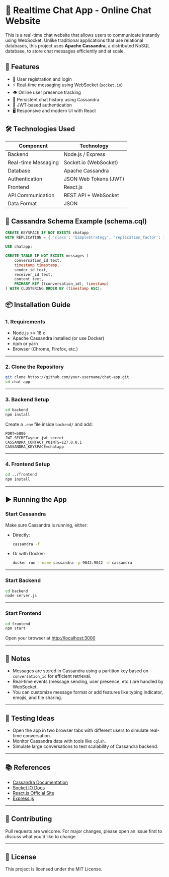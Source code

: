 # 💬 Realtime Chat App - Online Chat Website

This is a real-time chat website that allows users to communicate instantly using WebSocket. Unlike traditional applications that use relational databases, this project uses **Apache Cassandra**, a distributed NoSQL database, to store chat messages efficiently and at scale.

## 🚀 Features

- 👤 User registration and login
- ⚡ Real-time messaging using WebSocket (`socket.io`)
- 👁️ Online user presence tracking
- 💾 Persistent chat history using Cassandra
- 🔐 JWT-based authentication
- 🖥️ Responsive and modern UI with React

## 🛠 Technologies Used

| Component           | Technology            |
| ------------------- | --------------------- |
| Backend             | Node.js / Express     |
| Real-time Messaging | Socket.io (WebSocket) |
| Database            | Apache Cassandra      |
| Authentication      | JSON Web Tokens (JWT) |
| Frontend            | React.js              |
| API Communication   | REST API + WebSocket  |
| Data Format         | JSON                  |

## 🧱 Cassandra Schema Example (schema.cql)

```sql
CREATE KEYSPACE IF NOT EXISTS chatapp
WITH REPLICATION = { 'class': 'SimpleStrategy', 'replication_factor': 1 };

USE chatapp;

CREATE TABLE IF NOT EXISTS messages (
    conversation_id text,
    timestamp timestamp,
    sender_id text,
    receiver_id text,
    content text,
    PRIMARY KEY ((conversation_id), timestamp)
) WITH CLUSTERING ORDER BY (timestamp ASC);
```

## 📦 Installation Guide

### 1. Requirements

- Node.js >= 18.x
- Apache Cassandra installed (or use Docker)
- npm or yarn
- Browser (Chrome, Firefox, etc.)

---

### 2. Clone the Repository

```bash
git clone https://github.com/your-username/chat-app.git
cd chat-app
```

---

### 3. Backend Setup

```bash
cd backend
npm install
```

Create a `.env` file inside `backend/` and add:

```env
PORT=5000
JWT_SECRET=your_jwt_secret
CASSANDRA_CONTACT_POINTS=127.0.0.1
CASSANDRA_KEYSPACE=chatapp
```

---

### 4. Frontend Setup

```bash
cd ../frontend
npm install
```

---

## ▶️ Running the App

### Start Cassandra

Make sure Cassandra is running, either:

- Directly:
  ```bash
  cassandra -f
  ```
- Or with Docker:
  ```bash
  docker run --name cassandra -p 9042:9042 -d cassandra
  ```

---

### Start Backend

```bash
cd backend
node server.js
```

---

### Start Frontend

```bash
cd frontend
npm start
```

Open your browser at [http://localhost:3000](http://localhost:3000)

---

## 📝 Notes

- Messages are stored in Cassandra using a partition key based on `conversation_id` for efficient retrieval.
- Real-time events (message sending, user presence, etc.) are handled by WebSocket.
- You can customize message format or add features like typing indicator, emojis, and file sharing.

---

## 🧪 Testing Ideas

- Open the app in two browser tabs with different users to simulate real-time conversation.
- Monitor Cassandra data with tools like `cqlsh`.
- Simulate large conversations to test scalability of Cassandra backend.

---

## 📚 References

- [Cassandra Documentation](https://cassandra.apache.org/doc/latest/)
- [Socket.IO Docs](https://socket.io/)
- [React.js Official Site](https://reactjs.org/)
- [Express.js](https://expressjs.com/)

---

## 🤝 Contributing

Pull requests are welcome. For major changes, please open an issue first to discuss what you'd like to change.

---

## 📄 License

This project is licensed under the MIT License.

